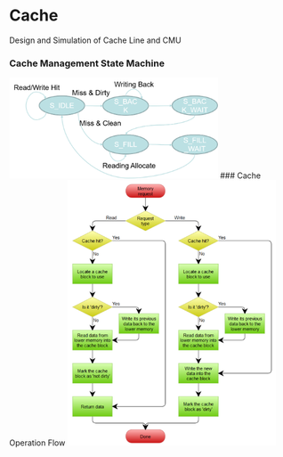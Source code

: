 # Cache
Design and Simulation of Cache Line and CMU
### Cache Management State Machine
<img src="https://github.com/cyjjj/Cache/blob/main/Cache%20Management%20State%20Machine.png" width=375 alt="Cache Management State Machine" />
### Cache Operation Flow
<img src="https://github.com/cyjjj/Cache/blob/main/Cache%20Operation%20Flow.png" width=375 alt="Cache Operation Flow" />

